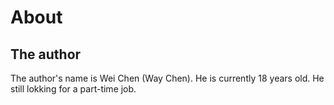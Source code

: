 # About
## The author
The author's name is Wei Chen (Way Chen).
He is currently 18 years old.
He still lokking for a part-time job.